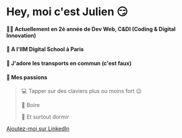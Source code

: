 # Hey, moi c'est Julien 😏

#### 👨‍🎓 Actuellement en 2è année de Dev Web, C&DI (Coding & Digital Innovation)
#### 🏢 A l'IIM Digital School à Paris
#### 🚉 J'adore les transports en commun (c'est faux)
#### 🧡 Mes passions
>💻 Tapper sur des claviers plus ou moins fort 😉
 >
>🍻 Boire
 >
>🛌 Et surtout dormir

[Ajoutez-moi sur LinkedIn](https://www.linkedin.com/in/julien-grenouilleau-a46429207/)
